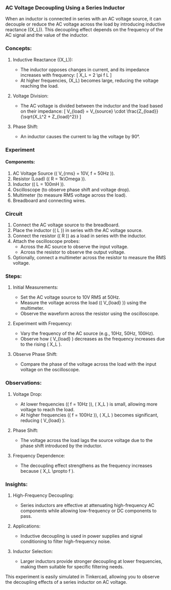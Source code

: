 ### AC Voltage Decoupling Using a Series Inductor

When an inductor is connected in series with an AC voltage source, it can decouple or reduce the AC voltage across the load by introducing inductive reactance (\(X_L\)). This decoupling effect depends on the frequency of the AC signal and the value of the inductor.

### Concepts:

1. Inductive Reactance (\(X_L\)):
   - The inductor opposes changes in current, and its impedance increases with frequency:
     \[
     X_L = 2 \pi f L
     \]
   - At higher frequencies, \(X_L\) becomes large, reducing the voltage reaching the load.

2. Voltage Division:
   - The AC voltage is divided between the inductor and the load based on their impedance:
     \[
     V_{load} = V_{source} \cdot \frac{Z_{load}}{\sqrt{X_L^2 + Z_{load}^2}}
     \]

3. Phase Shift:
   - An inductor causes the current to lag the voltage by 90°.

### Experiment

#### Components:
1. AC Voltage Source (\( V_{rms} = 10V, f = 50Hz \)).
2. Resistor (Load) (\( R = 1k\Omega \)).
3. Inductor (\( L = 100mH \)).
4. Oscilloscope (to observe phase shift and voltage drop).
5. Multimeter (to measure RMS voltage across the load).
6. Breadboard and connecting wires.

### Circuit
1. Connect the AC voltage source to the breadboard.
2. Place the inductor (\( L \)) in series with the AC voltage source.
3. Connect the resistor (\( R \)) as a load in series with the inductor.
4. Attach the oscilloscope probes:
   - Across the AC source to observe the input voltage.
   - Across the resistor to observe the output voltage.
5. Optionally, connect a multimeter across the resistor to measure the RMS voltage.

### Steps:

1. Initial Measurements:
   - Set the AC voltage source to 10V RMS at 50Hz.
   - Measure the voltage across the load (\( V_{load} \)) using the multimeter.
   - Observe the waveform across the resistor using the oscilloscope.

2. Experiment with Frequency:
   - Vary the frequency of the AC source (e.g., 10Hz, 50Hz, 100Hz).
   - Observe how \( V_{load} \) decreases as the frequency increases due to the rising \( X_L \).

3. Observe Phase Shift:
   - Compare the phase of the voltage across the load with the input voltage on the oscilloscope.

### Observations:

1. Voltage Drop:
   - At lower frequencies (\( f = 10Hz \)), \( X_L \) is small, allowing more voltage to reach the load.
   - At higher frequencies (\( f = 100Hz \)), \( X_L \) becomes significant, reducing \( V_{load} \).

2. Phase Shift:
   - The voltage across the load lags the source voltage due to the phase shift introduced by the inductor.

3. Frequency Dependence:
   - The decoupling effect strengthens as the frequency increases because \( X_L \propto f \).

### Insights:

1. High-Frequency Decoupling:
   - Series inductors are effective at attenuating high-frequency AC components while allowing low-frequency or DC components to pass.

2. Applications:
   - Inductive decoupling is used in power supplies and signal conditioning to filter high-frequency noise.

3. Inductor Selection:
   - Larger inductors provide stronger decoupling at lower frequencies, making them suitable for specific filtering needs.

This experiment is easily simulated in Tinkercad, allowing you to observe the decoupling effects of a series inductor on AC voltage.
